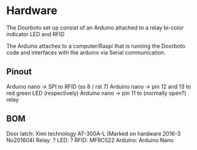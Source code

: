 # Hardware

The Doorboto set up consist of an Arduino attached to a relay bi-color indicator LED and RFID

The Arduino attaches to a computer/Raspi that is running the Doorboto code and interfaces with the arduino via Serial communication.

## Pinout

Arduino nano -> SPI to RFID  (ss 8 / rst 7)
Arduino nano -> pin 12 and 13 to red green LED (respectively)
Arduino nano -> pin 11 to (normally open?) relay

## BOM

Door latch: Ximi technology AT-300A-L (Marked on hardware 2016-3 No201604)
Relay: ?
LED: ?
RFID: MFRC522
Arduino: Arduino Nano
